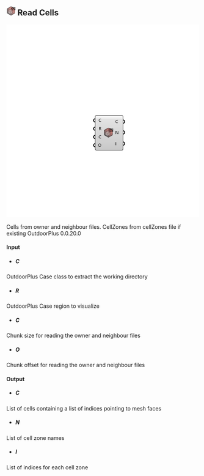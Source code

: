 ## ![](../../images/icons/Read_Cells.png) Read Cells

![](../../images/components/Read_Cells.png)

Cells from owner and neighbour files. CellZones from cellZones file if existing 
 OutdoorPlus 0.0.20.0

#### Input
* ##### C 
OutdoorPlus Case class to extract the working directory
* ##### R 
OutdoorPlus Case region to visualize
* ##### C 
Chunk size for reading the owner and neighbour files
* ##### O 
Chunk offset for reading the owner and neighbour files

#### Output
* ##### C
List of cells containing a list of indices pointing to mesh faces
* ##### N
List of cell zone names
* ##### I
List of indices for each cell zone